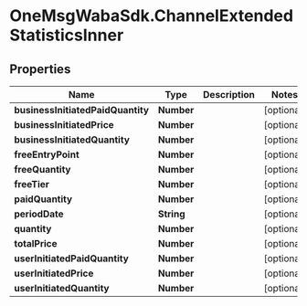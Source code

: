 # OneMsgWabaSdk.ChannelExtendedStatisticsInner

## Properties

Name | Type | Description | Notes
------------ | ------------- | ------------- | -------------
**businessInitiatedPaidQuantity** | **Number** |  | [optional] 
**businessInitiatedPrice** | **Number** |  | [optional] 
**businessInitiatedQuantity** | **Number** |  | [optional] 
**freeEntryPoint** | **Number** |  | [optional] 
**freeQuantity** | **Number** |  | [optional] 
**freeTier** | **Number** |  | [optional] 
**paidQuantity** | **Number** |  | [optional] 
**periodDate** | **String** |  | [optional] 
**quantity** | **Number** |  | [optional] 
**totalPrice** | **Number** |  | [optional] 
**userInitiatedPaidQuantity** | **Number** |  | [optional] 
**userInitiatedPrice** | **Number** |  | [optional] 
**userInitiatedQuantity** | **Number** |  | [optional] 


